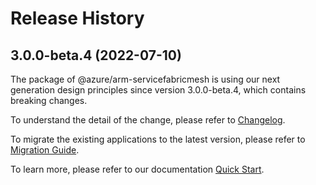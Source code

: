 # Release History
    
## 3.0.0-beta.4 (2022-07-10)

The package of @azure/arm-servicefabricmesh is using our next generation design principles since version 3.0.0-beta.4, which contains breaking changes.

To understand the detail of the change, please refer to [Changelog](https://aka.ms/js-track2-changelog).

To migrate the existing applications to the latest version, please refer to [Migration Guide](https://aka.ms/js-track2-migration-guide).

To learn more, please refer to our documentation [Quick Start](https://aka.ms/js-track2-quickstart).
